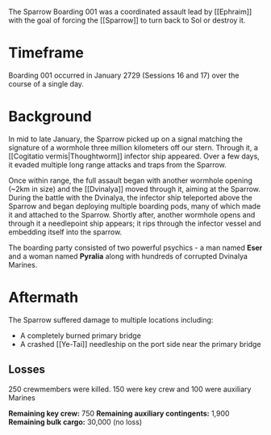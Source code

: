 The Sparrow Boarding 001 was a coordinated assault lead by [[Ephraim]] with the goal of forcing the [[Sparrow]] to turn back to Sol or destroy it.

# Timeframe
Boarding 001 occurred in January 2729 (Sessions 16 and 17) over the course of a single day.

# Background
In mid to late January, the Sparrow picked up on a signal matching the signature of a wormhole three million kilometers off our stern. Through it, a [[Cogitatio vermis|Thoughtworm]] infector ship appeared. Over a few days, it evaded multiple long range attacks and traps from the Sparrow. 

Once within range, the full assault began with another wormhole opening (~2km in size) and the [[Dvinalya]] moved through it, aiming at the Sparrow. During the battle with the Dvinalya, the infector ship teleported above the Sparrow and began deploying multiple boarding pods, many of which made it and attached to the Sparrow. Shortly after, another wormhole opens and through it a needlepoint ship appears; it rips through the infector vessel and embedding itself into the sparrow.

The boarding party consisted of two powerful psychics - a man named **Eser** and a woman named **Pyralia** along with hundreds of corrupted Dvinalya Marines.

# Aftermath
The Sparrow suffered damage to multiple locations including:
- A completely burned primary bridge
- A crashed [[Ye-Tai]] needleship on the port side near the primary bridge

## Losses
250 crewmembers were killed. 150 were key crew and 100 were auxiliary Marines

**Remaining key crew:** 750
**Remaining auxiliary contingents:** 1,900
**Remaining bulk cargo:** 30,000 (no loss)
